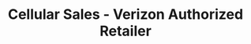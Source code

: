 ---
title: "Cellular Sales - Verizon Authorized Retailer"
url: /buffalo/cellular-sales-verizon-authorized-retailer/
shop: Handy
---